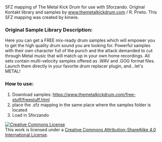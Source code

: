 SFZ mapping of The Metal Kick Drum  for use with Sforzando. Original Kontakt library and samples by www.themetalkickdrum.com / R. Prieto.
This SFZ mapping was created by kinwie.

### Original Sample Library Description:
Here you can get a FREE mix-ready drum samples which will empower you to get the high quality drum sound you are looking for. Powerful samples with their own character full of the punch and the attack demanded to cut through Metal music that will match up in your own home recordings. All sets contain multi-velocity samples offered as .WAV and .GOG format files. Launch them directly in your favorite drum replacer plugin, and...let's METAL!

### How to use:

1. Download samples: https://www.themetalkickdrum.com/free-stuff/freestuff.html
2. place the .sfz mapping in the same place where the samples folder is located
3. Load in Sforzando

<a rel="license" href="http://creativecommons.org/licenses/by-sa/4.0/">
    <img alt="Creative Commons License" style="border-width:0"
        src="https://i.creativecommons.org/l/by-sa/4.0/88x31.png" /></a><br />
This work is licensed under a <a rel="license" href="http://creativecommons.org/licenses/by-sa/4.0/">
Creative Commons Attribution-ShareAlike 4.0 International License</a>.

